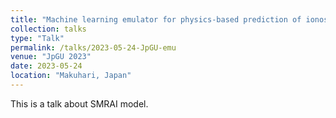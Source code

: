 ```yaml
---
title: "Machine learning emulator for physics-based prediction of ionospheric response to solar wind variations"
collection: talks
type: "Talk"
permalink: /talks/2023-05-24-JpGU-emu
venue: "JpGU 2023"
date: 2023-05-24
location: "Makuhari, Japan"
---
```


<!--[More information here](http://exampleurl.com)-->

This is a talk about SMRAI model. 
